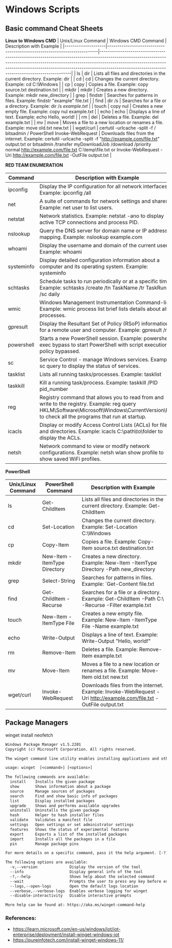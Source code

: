 # Windows Scripts

## Basic command Cheat Sheets

**Linux to Windows CMD**
| Unix/Linux Command | Windows CMD Command                                                     | Description with Example                                                                                                                                                                                                                                                                                 |
|--------------------|-------------------------------------------------------------------------|----------------------------------------------------------------------------------------------------------------------------------------------------------------------------------------------------------------------------------------------------------------------------------------------------------|
| ls                 | dir                                                                     | Lists all files and directories in the current directory. Example: dir                                                                                                                                                                                                                                   |
| cd                 | cd                                                                      | Changes the current directory. Example: cd C:\Windows                                                                                                                                                                                                                                                    |
| cp                 | copy                                                                    | Copies a file. Example: copy source.txt destination.txt                                                                                                                                                                                                                                                  |
| mkdir              | mkdir                                                                   | Creates a new directory. Example: mkdir new_directory                                                                                                                                                                                                                                                    |
| grep               | findstr                                                                 | Searches for patterns in files. Example: findstr "example" file.txt                                                                                                                                                                                                                                      |
| find               | dir /s                                                                  | Searches for a file or a directory. Example: dir /s *example.txt*                                                                                                                                                                                                                                        |
| touch              | copy nul                                                                | Creates a new empty file. Example: copy nul example.txt                                                                                                                                                                                                                                                  |
| echo               | echo                                                                    | Displays a line of text. Example: echo Hello, world!                                                                                                                                                                                                                                                     |
| rm                 | del                                                                     | Deletes a file. Example: del example.txt                                                                                                                                                                                                                                                                 |
| mv                 | move                                                                    | Moves a file to a new location or renames a file. Example: move old.txt new.txt                                                                                                                                                                                                                          |
| wget/curl          | certutil -urlcache -split -f / bitsadmin / PowerShell Invoke-WebRequest | Downloads files from the internet. Example: certutil -urlcache -split -f "http://example.com/file.txt" output.txt or bitsadmin /transfer myDownloadJob /download /priority normal http://example.com/file.txt C:\temp\file.txt or Invoke-WebRequest -Uri http://example.com/file.txt -OutFile output.txt |


**RED TEAM ENUMERATION**

| Command    | Description with Example                                                                                                                                                                      |
|------------|-----------------------------------------------------------------------------------------------------------------------------------------------------------------------------------------------|
| ipconfig   | Display the IP configuration for all network interfaces. Example: ipconfig /all                                                                                                               |
| net        | A suite of commands for network settings and shares. Example: net user to list users.                                                                                                         |
| netstat    | Network statistics. Example: netstat -ano to display active TCP connections and process PID.                                                                                                  |
| nslookup   | Query the DNS server for domain name or IP address mapping. Example: nslookup example.com                                                                                                     |
| whoami     | Display the username and domain of the current user. Example: whoami                                                                                                                          |
| systeminfo | Display detailed configuration information about a computer and its operating system. Example: systeminfo                                                                                     |
| schtasks   | Schedule tasks to run periodically or at a specific time. Example: schtasks /create /tn TaskName /tr TaskRun /sc daily                                                                        |
| wmic       | Windows Management Instrumentation Command-line. Example: wmic process list brief lists details about all processes.                                                                          |
| gpresult   | Display the Resultant Set of Policy (RSoP) information for a remote user and computer. Example: gpresult /r                                                                                   |
| powershell | Starts a new PowerShell session. Example: powershell -exec bypass to start PowerShell with script execution policy bypassed.                                                                  |
| sc         | Service Control - manage Windows services. Example: sc query to display the status of services.                                                                                               |
| tasklist   | Lists all running tasks/processes. Example: tasklist                                                                                                                                          |
| taskkill   | Kill a running task/process. Example: taskkill /PID pid_number                                                                                                                                |
| reg        | Registry command that allows you to read from and write to the registry. Example: reg query HKLM\Software\Microsoft\Windows\CurrentVersion\Run to check all the programs that run at startup. |
| icacls     | Display or modify Access Control Lists (ACLs) for files and directories. Example: icacls C:\path\to\folder to display the ACLs.                                                               |
| netsh      | Network command to view or modify network configurations. Example: netsh wlan show profile to show saved WiFi profiles.                                                                       |


**PowerShell**

| Unix/Linux Command | PowerShell Command           | Description with Example                                                                                           |
|--------------------|------------------------------|--------------------------------------------------------------------------------------------------------------------|
| ls                 | Get-ChildItem                | Lists all files and directories in the current directory. Example: Get-ChildItem                                   |
| cd                 | Set-Location                 | Changes the current directory. Example: Set-Location C:\Windows                                                    |
| cp                 | Copy-Item                    | Copies a file. Example: Copy-Item source.txt destination.txt                                                       |
| mkdir              | New-Item -ItemType Directory | Creates a new directory. Example: New-Item -ItemType Directory -Path new_directory                                 |
| grep               | Select-String                | Searches for patterns in files. Example: `Get-Content file.txt                                                     |
| find               | Get-ChildItem -Recurse       | Searches for a file or a directory. Example: Get-ChildItem -Path C:\ -Recurse -Filter example.txt                  |
| touch              | New-Item -ItemType File      | Creates a new empty file. Example: New-Item -ItemType File -Name example.txt                                       |
| echo               | Write-Output                 | Displays a line of text. Example: Write-Output "Hello, world!"                                                     |
| rm                 | Remove-Item                  | Deletes a file. Example: Remove-Item example.txt                                                                   |
| mv                 | Move-Item                    | Moves a file to a new location or renames a file. Example: Move-Item old.txt new.txt                               |
| wget/curl          | Invoke-WebRequest            | Downloads files from the internet. Example: Invoke-WebRequest -Uri http://example.com/file.txt -OutFile output.txt |



## Package Managers

winget install neofetch
```txt
Windows Package Manager v1.5.2201
Copyright (c) Microsoft Corporation. All rights reserved.

The winget command line utility enables installing applications and other packages from the command line.

usage: winget  [<command>] [<options>]

The following commands are available:
  install    Installs the given package
  show       Shows information about a package
  source     Manage sources of packages
  search     Find and show basic info of packages
  list       Display installed packages
  upgrade    Shows and performs available upgrades
  uninstall  Uninstalls the given package
  hash       Helper to hash installer files
  validate   Validates a manifest file
  settings   Open settings or set administrator settings
  features   Shows the status of experimental features
  export     Exports a list of the installed packages
  import     Installs all the packages in a file
  pin        Manage package pins

For more details on a specific command, pass it the help argument. [-?]

The following options are available:
  -v,--version              Display the version of the tool
  --info                    Display general info of the tool
  -?,--help                 Shows help about the selected command
  --wait                    Prompts the user to press any key before exiting
  --logs,--open-logs        Open the default logs location
  --verbose,--verbose-logs  Enables verbose logging for winget
  --disable-interactivity   Disable interactive prompts

More help can be found at: https://aka.ms/winget-command-help
```

### References:
- https://learn.microsoft.com/en-us/windows/iot/iot-enterprise/deployment/install-winget-windows-iot
- https://pureinfotech.com/install-winget-windows-11/

